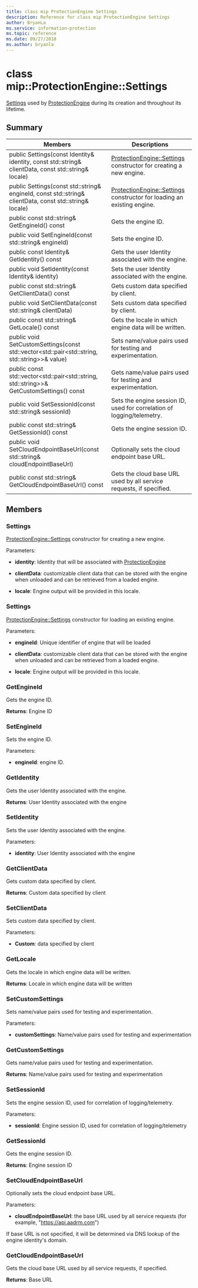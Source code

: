 ```yaml
---
title: class mip ProtectionEngine Settings 
description: Reference for class mip ProtectionEngine Settings 
author: BryanLa
ms.service: information-protection
ms.topic: reference
ms.date: 09/27/2018
ms.author: bryanla
---
```

# class mip::ProtectionEngine::Settings 
[Settings](class_mip_protectionengine_settings.md) used by [ProtectionEngine](class_mip_protectionengine.md) during its creation and throughout its lifetime.
  
## Summary
 Members                        | Descriptions                                
--------------------------------|---------------------------------------------
 public Settings(const Identity& identity, const std::string& clientData, const std::string& locale)  |  [ProtectionEngine::Settings](class_mip_protectionengine_settings.md) constructor for creating a new engine.
 public Settings(const std::string& engineId, const std::string& clientData, const std::string& locale)  |  [ProtectionEngine::Settings](class_mip_protectionengine_settings.md) constructor for loading an existing engine.
 public const std::string& GetEngineId() const  |  Gets the engine ID.
 public void SetEngineId(const std::string& engineId)  |  Sets the engine ID.
 public const Identity& GetIdentity() const  |  Gets the user Identity associated with the engine.
 public void SetIdentity(const Identity& identity)  |  Sets the user Identity associated with the engine.
 public const std::string& GetClientData() const  |  Gets custom data specified by client.
 public void SetClientData(const std::string& clientData)  |  Sets custom data specified by client.
 public const std::string& GetLocale() const  |  Gets the locale in which engine data will be written.
public void SetCustomSettings(const std::vector<std::pair<std::string, std::string>>& value)  |  Sets name/value pairs used for testing and experimentation.
public const std::vector<std::pair<std::string, std::string>>& GetCustomSettings() const  |  Gets name/value pairs used for testing and experimentation.
 public void SetSessionId(const std::string& sessionId)  |  Sets the engine session ID, used for correlation of logging/telemetry.
 public const std::string& GetSessionId() const  |  Gets the engine session ID.
 public void SetCloudEndpointBaseUrl(const std::string& cloudEndpointBaseUrl)  |  Optionally sets the cloud endpoint base URL.
 public const std::string& GetCloudEndpointBaseUrl() const  |  Gets the cloud base URL used by all service requests, if specified.
  
## Members
  
### Settings
[ProtectionEngine::Settings](class_mip_protectionengine_settings.md) constructor for creating a new engine.

Parameters:  
* **identity**: Identity that will be associated with [ProtectionEngine](class_mip_protectionengine.md)


* **clientData**: customizable client data that can be stored with the engine when unloaded and can be retrieved from a loaded engine. 


* **locale**: Engine output will be provided in this locale.


  
### Settings
[ProtectionEngine::Settings](class_mip_protectionengine_settings.md) constructor for loading an existing engine.

Parameters:  
* **engineId**: Unique identifier of engine that will be loaded 


* **clientData**: customizable client data that can be stored with the engine when unloaded and can be retrieved from a loaded engine. 


* **locale**: Engine output will be provided in this locale.


  
### GetEngineId
Gets the engine ID.

  
**Returns**: Engine ID
  
### SetEngineId
Sets the engine ID.

Parameters:  
* **engineId**: engine ID.


  
### GetIdentity
Gets the user Identity associated with the engine.

  
**Returns**: User Identity associated with the engine
  
### SetIdentity
Sets the user Identity associated with the engine.

Parameters:  
* **identity**: User Identity associated with the engine


  
### GetClientData
Gets custom data specified by client.

  
**Returns**: Custom data specified by client
  
### SetClientData
Sets custom data specified by client.

Parameters:  
* **Custom**: data specified by client


  
### GetLocale
Gets the locale in which engine data will be written.

  
**Returns**: Locale in which engine data will be written
  
### SetCustomSettings
Sets name/value pairs used for testing and experimentation.

Parameters:  
* **customSettings**: Name/value pairs used for testing and experimentation


  
### GetCustomSettings
Gets name/value pairs used for testing and experimentation.

  
**Returns**: Name/value pairs used for testing and experimentation
  
### SetSessionId
Sets the engine session ID, used for correlation of logging/telemetry.

Parameters:  
* **sessionId**: Engine session ID, used for correlation of logging/telemetry


  
### GetSessionId
Gets the engine session ID.

  
**Returns**: Engine session ID
  
### SetCloudEndpointBaseUrl
Optionally sets the cloud endpoint base URL.

Parameters:  
* **cloudEndpointBaseUrl**: the base URL used by all service requests (for example, "https://api.aadrm.com")


If base URL is not specified, it will be determined via DNS lookup of the engine identity's domain.
  
### GetCloudEndpointBaseUrl
Gets the cloud base URL used by all service requests, if specified.

  
**Returns**: Base URL